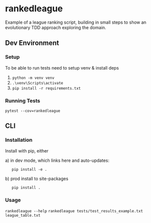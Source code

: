 # rankedleague

Example of a league ranking script, building in small steps to show an evolutionary TDD approach exploring the domain.

## Dev Environment

### Setup
To be able to run tests need to setup venv & install deps

1. `python -m venv venv`
2. `.\venv\Scripts\activate`
3. `pip install -r requirements.txt`

### Running Tests
`pytest --cov=rankedleague`

## CLI

### Installation

Install with pip, either

a) in dev mode, which links here and auto-updates:
```
   pip install -e .
```
b) prod install to site-packages
```
   pip install . 
```

### Usage
`rankedleague --help`
`rankedleague tests/test_results_example.txt league_table.txt`

